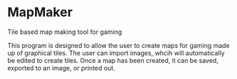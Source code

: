 # MapMaker
Tile based map making tool for gaming

This program is designed to allow the user to create maps for gaming made up of graphical tiles.
The user can import images, whcih will automatically be edited to create tiles.
Once a map has been created, it can be saved, exported to an image, or printed out.
